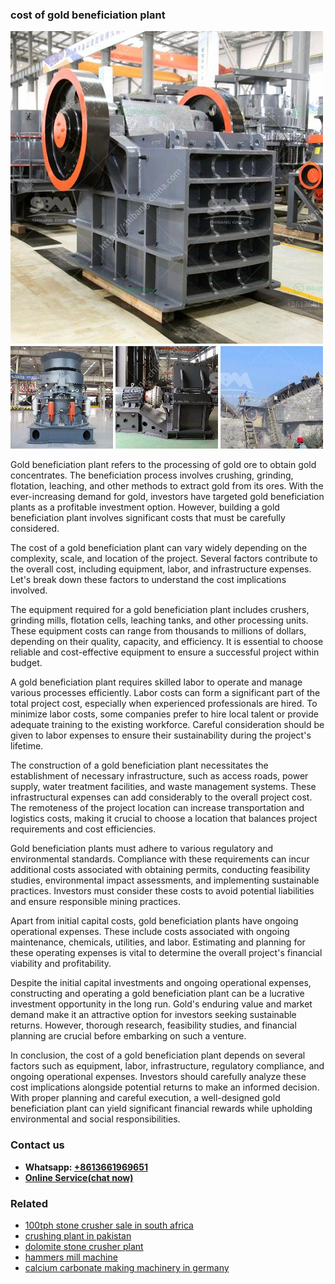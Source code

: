 <h3>cost of gold beneficiation plant</h3><img src='1702260166.jpg' alt=''><p>Gold beneficiation plant refers to the processing of gold ore to obtain gold concentrates. The beneficiation process involves crushing, grinding, flotation, leaching, and other methods to extract gold from its ores. With the ever-increasing demand for gold, investors have targeted gold beneficiation plants as a profitable investment option. However, building a gold beneficiation plant involves significant costs that must be carefully considered.</p><p>The cost of a gold beneficiation plant can vary widely depending on the complexity, scale, and location of the project. Several factors contribute to the overall cost, including equipment, labor, and infrastructure expenses. Let's break down these factors to understand the cost implications involved.</p><p>The equipment required for a gold beneficiation plant includes crushers, grinding mills, flotation cells, leaching tanks, and other processing units. These equipment costs can range from thousands to millions of dollars, depending on their quality, capacity, and efficiency. It is essential to choose reliable and cost-effective equipment to ensure a successful project within budget.</p><p>A gold beneficiation plant requires skilled labor to operate and manage various processes efficiently. Labor costs can form a significant part of the total project cost, especially when experienced professionals are hired. To minimize labor costs, some companies prefer to hire local talent or provide adequate training to the existing workforce. Careful consideration should be given to labor expenses to ensure their sustainability during the project's lifetime.</p><p>The construction of a gold beneficiation plant necessitates the establishment of necessary infrastructure, such as access roads, power supply, water treatment facilities, and waste management systems. These infrastructural expenses can add considerably to the overall project cost. The remoteness of the project location can increase transportation and logistics costs, making it crucial to choose a location that balances project requirements and cost efficiencies.</p><p>Gold beneficiation plants must adhere to various regulatory and environmental standards. Compliance with these requirements can incur additional costs associated with obtaining permits, conducting feasibility studies, environmental impact assessments, and implementing sustainable practices. Investors must consider these costs to avoid potential liabilities and ensure responsible mining practices.</p><p>Apart from initial capital costs, gold beneficiation plants have ongoing operational expenses. These include costs associated with ongoing maintenance, chemicals, utilities, and labor. Estimating and planning for these operating expenses is vital to determine the overall project's financial viability and profitability.</p><p>Despite the initial capital investments and ongoing operational expenses, constructing and operating a gold beneficiation plant can be a lucrative investment opportunity in the long run. Gold's enduring value and market demand make it an attractive option for investors seeking sustainable returns. However, thorough research, feasibility studies, and financial planning are crucial before embarking on such a venture.</p><p>In conclusion, the cost of a gold beneficiation plant depends on several factors such as equipment, labor, infrastructure, regulatory compliance, and ongoing operational expenses. Investors should carefully analyze these cost implications alongside potential returns to make an informed decision. With proper planning and careful execution, a well-designed gold beneficiation plant can yield significant financial rewards while upholding environmental and social responsibilities.</p><h3>Contact us</h3><ul><li><strong>Whatsapp:&nbsp;<a href="https://wa.me/8613661969651">+8613661969651</a></strong></li><li><a href="https://swt.shibang-china.com/?git&amp;zhl&amp;cost of gold beneficiation plant"><strong>Online Service(chat now)</strong></a></li></ul><h3>Related</h3><ul><li><a href='100tph stone crusher sale in south africa.md'>100tph stone crusher sale in south africa</a></li><li><a href='crushing plant in pakistan.md'>crushing plant in pakistan</a></li><li><a href='dolomite stone crusher plant.md'>dolomite stone crusher plant</a></li><li><a href='hammers mill machine.md'>hammers mill machine</a></li><li><a href='calcium carbonate making machinery in germany.md'>calcium carbonate making machinery in germany</a></li></ul>